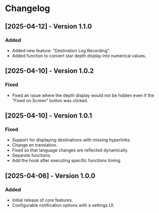 # Changelog

## [2025-04-12] - Version 1.1.0

### Added
- Added new feature: "Destination Log Recording".
- Added function to convert star depth display into numerical values.

## [2025-04-10] - Version 1.0.2

### Fixed
- Fixed an issue where the depth display would not be hidden even if the “Fixed on Screen” button was clicked.

## [2025-04-10] - Version 1.0.1

### Fixed
- Support for displaying destinations with missing hyperlinks.
- Change en translation.
- Fixed so that language changes are reflected dynamically.
- Separate functions.
- Add the hook after executing specific functions timing.

## [2025-04-06] - Version 1.0.0

### Added
- Initial release of core features.
- Configurable notification options with a settings UI.
